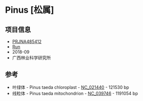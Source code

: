 # Pinus [松属]

## 项目信息
+ [PRJNA485412](https://www.ncbi.nlm.nih.gov/bioproject/PRJNA485412)
+ [Run](https://trace.ncbi.nlm.nih.gov/Traces/study/?acc=PRJNA485412&go=go)
+ 2018-09
+ 广西林业科学研究所

## 参考
+ 叶绿体 - Pinus taeda chloroplast   - [NC_021440](https://www.ncbi.nlm.nih.gov/nuccore/NC_021440) - 121530 bp
+ 线粒体 - Pinus taeda mitochondrion - [NC_039746](https://www.ncbi.nlm.nih.gov/nuccore/NC_039746) - 1191054 bp
